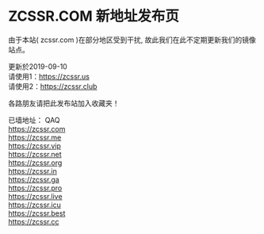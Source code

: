 # ZCSSR.COM 新地址发布页

由于本站( zcssr.com )在部分地区受到干扰, 故此我们在此不定期更新我们的镜像站点。


更新於2019-09-10<br>
请使用1：https://zcssr.us<br>
请使用2：https://zcssr.club<br>



各路朋友请把此发布站加入收藏夹！

已墙地址： QAQ<br>
https://zcssr.com<br>
https://zcssr.me<br>
https://zcssr.vip<br>
https://zcssr.net<br>
https://zcssr.org<br>
https://zcssr.in<br>
https://zcssr.ga<br>
https://zcssr.pro<br>
https://zcssr.live<br>
https://zcssr.icu<br>
https://zcssr.best<br>
https://zcssr.cc<br>
